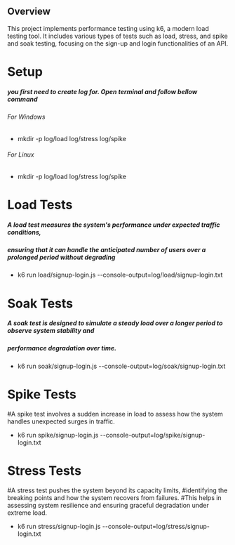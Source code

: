 
## Overview
This project implements performance testing using k6, a modern load testing tool. It includes various types of tests such as load, stress, and spike and soak testing, focusing on the sign-up and login functionalities of an API.
# Setup
##### you first need to create log for. Open terminal and follow bellow command
###### For Windows
- mkdir -p log/load log/stress log/spike
###### For Linux
- mkdir -p log/load log/stress log/spike
# Load Tests
##### A load test measures the system's performance under expected traffic conditions, 
##### ensuring that it can handle the anticipated number of users over a prolonged period without degrading
- k6 run load/signup-login.js --console-output=log/load/signup-login.txt


# Soak Tests
##### A soak test is designed to simulate a steady load over a longer period to observe system stability and 
##### performance degradation over time.
- k6 run soak/signup-login.js --console-output=log/soak/signup-login.txt

# Spike Tests
#A spike test involves a sudden increase in load to assess how the system handles unexpected surges in traffic.
- k6 run spike/signup-login.js --console-output=log/spike/signup-login.txt

# Stress Tests
#A stress test pushes the system beyond its capacity limits, 
#identifying the breaking points and how the system recovers from failures.
#This helps in assessing system resilience and ensuring graceful degradation under extreme load.
- k6 run stress/signup-login.js --console-output=log/stress/signup-login.txt


